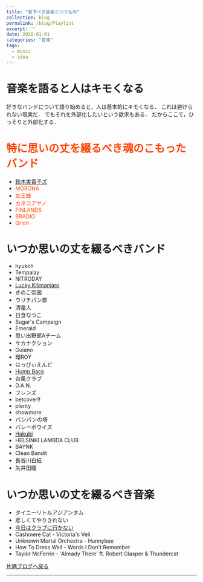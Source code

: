 ```yaml
---
title: "愛すべき音楽というもの"
collection: blog
permalink: /blog/Playlist
excerpt: ''
date: 2020-01-01
categories: "音楽"
tags:
  - music
  - idea
---
```


# 音楽を語ると人はキモくなる

好きなバンドについて語り始めると，人は基本的にキモくなる．
これは避けられない現実だ．
でもそれを外部化したいという欲求もある．
だからここで，ひっそりと外部化する．

# <font color="#ff4500">特に思いの丈を綴るべき魂のこもったバンド</font>

<ul>
<li><font color="#ff4500"><a href="/blog/SuzukiMikikos">鈴木実貴子ズ</a></font></li>
<li><font color="#ff4500">MOROHA</font></li>
<li><font color="#ff4500">女王蜂</font></li>
<li><font color="#ff4500">カネコアヤノ</font></li>
<li><font color="#ff4500">FINLANDS</font></li>
<li><font color="#ff4500">BRADIO</font></li>
<li><font color="#ff4500">Qrion</font></li>
</ul>

# いつか思いの丈を綴るべきバンド

- hyukoh
- Tempalay
- NITRODAY
- <a href="/blog/LuckyKilimanjaro">Lucky Kilimanjaro</a>
- きのこ帝国
- ウリチパン郡
- 清竜人
- 日食なつこ
- Sugar's Campaign
- Emerald
- 思い出野郎Aチーム
- サカナクション
- Guiano
- 環ROY
- はっぴぃえんど
- <a href="/blog/WhenIWasDepressed">Hump Back</a>
- 台風クラブ
- D.A.N.
- フレンズ
- betcover!!
- plenty
- showmore
- パンパンの塔
- バレーボウイズ
- <a href="/blog/WhenIWasDepressed">Hakubi</a>
- HELSINKI LAMBDA CLUB
- BAYNK
- Clean Bandit
- 長谷川白紙
- 矢井田瞳

# いつか思いの丈を綴るべき音楽

- タイニーリトルアジアンタム
- 悲しくてやりきれない
- <a href="/blog/WhenIWasDepressed">今日はクラブに行かない</a>
- Cashmere Cat - Victoria's Veil
- Unknown Mortal Orchestra - Hunnybee
- How To Dress Well - Words I Don't Remember
- Taylor McFerrin - 'Already There' ft. Robert Glasper & Thundercat

[片隅ブログへ戻る](/blog/)

---

<script src="https://utteranc.es/client.js"
        repo="ishibaki/ishibaki.github.io"
        issue-term="title"
        theme="github-light"
        crossorigin="anonymous"
        async>
</script>
